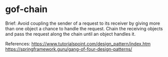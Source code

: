 # gof-chain

Brief: Avoid coupling the sender of a request to its receiver by giving more than one object a chance to handle the request. Chain the receiving objects and pass the request along the chain until an object handles it.

References:
https://www.tutorialspoint.com/design_pattern/index.htm
https://springframework.guru/gang-of-four-design-patterns/